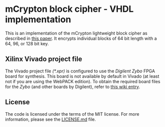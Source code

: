 # mCrypton block cipher - VHDL implementation

This is an implementation of the mCrypton lightweight block cipher
as described in [this paper](http://link.springer.com/chapter/10.1007/11604938_19).
It encrypts individual blocks of 64 bit length with a 64, 96, or 128 bit key.

## Xilinx Vivado project file

The Vivado project file *(&ast;.xpr)* is configured to use the *Digilent Zybo*
FPGA board for synthesis. This board is not available by default in Vivado
(at least not if you are using the WebPACK edition). To obtain the required
board files for the *Zybo* (and other boards by Digilent), refer to
[this wiki entry](https://reference.digilentinc.com/reference/software/vivado/board-files).

## License
The code is licensed under the terms of the MIT license. For more
information, please see the [LICENSE.md](LICENSE.md) file.
